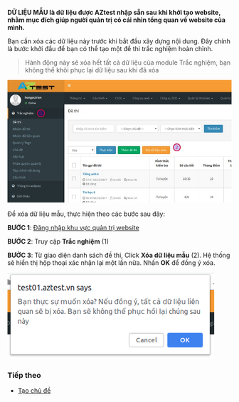 **DỮ LIỆU MẪU là dữ liệu được AZtest nhập sẵn sau khi khởi tạo website, nhằm mục đích giúp người quản trị có cái nhìn tổng quan về website của mình.**

Bạn cần xóa các dữ liệu này trước khi bắt đầu xây dựng nội dung. Đây chính là bước khởi đầu để bạn có thể tạo một đề thi trắc nghiệm hoàn chỉnh.
 
> Hành động này sẽ xóa hết tất cả dữ liệu của module Trắc nghiệm, bạn không thể khôi phục lại dữ liệu sau khi đã xóa

![](./images/test/1.jpg)

Để xóa dữ liệu mẫu, thực hiện theo các bước sau đây:

**BƯỚC 1**:  [Đăng nhập khu vực quản trị website](/start/#ang-nhap-khu-vuc-quan-tri)

**BƯỚC 2**:  Truy cập **Trắc nghiệm** (1) 

**BƯỚC 3**: Từ giao diện danh sách đề thi, Click **Xóa dữ liệu mẫu** (2). Hệ thống sẽ hiển thị hộp thoại xác nhận lại một lần nữa. Nhấn **OK** để đồng ý xóa.

![](./images/test/xoa-du-lieu-mau-1.png)

### Tiếp theo

- [Tạo chủ đề](/chu-de/)

